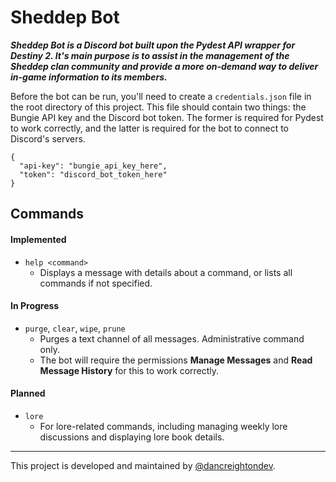 # Sheddep Bot
***Sheddep Bot is a Discord bot built upon the Pydest API wrapper for Destiny 2. It's main purpose is to assist in the management of the Sheddep clan community and provide a more on-demand way to deliver in-game information to its members.***

Before the bot can be run, you'll need to create a `credentials.json` file in the root directory of this project. This file should contain two things: the Bungie API key and the Discord bot token. The former is required for Pydest to work correctly, and the latter is required for the bot to connect to Discord's servers.

```
{
  "api-key": "bungie_api_key_here",
  "token": "discord_bot_token_here"
}
```

## Commands
#### Implemented
* `help <command>`
  * Displays a message with details about a command, or lists all commands if not specified.
#### In Progress
* `purge`, `clear`, `wipe`, `prune`
  * Purges a text channel of all messages. Administrative command only.
  * The bot will require the permissions **Manage Messages** and **Read Message History** for this to work correctly.
#### Planned
* `lore`
  * For lore-related commands, including managing weekly lore discussions and displaying lore book details.
---
This project is developed and maintained by [@dancreightondev](https://twitter.com/dancreightondev).
